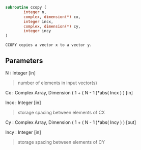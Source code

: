 ```fortran
subroutine ccopy (
		integer n,
		complex, dimension(*) cx,
		integer incx,
		complex, dimension(*) cy,
		integer incy
)
```

    CCOPY copies a vector x to a vector y.

## Parameters
N : Integer [in]
> number of elements in input vector(s)

Cx : Complex Array, Dimension ( 1 + ( N - 1 )*abs( Incx ) ) [in]

Incx : Integer [in]
> storage spacing between elements of CX

Cy : Complex Array, Dimension ( 1 + ( N - 1 )*abs( Incy ) ) [out]

Incy : Integer [in]
> storage spacing between elements of CY

